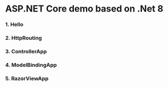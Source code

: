 # ASP.NET Core demo based on .Net 8
### 1. Hello
### 2. HttpRouting
### 3. ControllerApp
### 4. ModelBindingApp
### 5. RazorViewApp